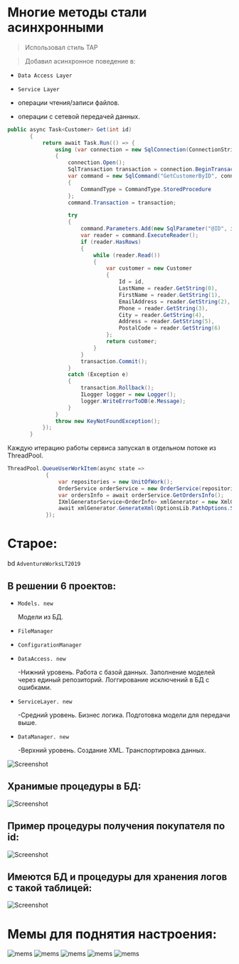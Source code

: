Многие методы стали асинхронными
=========================================================
>Использовал стиль TAP

>Добавил асинхронное поведение в:

 * `Data Access Layer`
 
 * `Service Layer`
 
 * операции чтения/записи файлов.
 
 * операции с сетевой передачей данных.
 
 ```C#
 public async Task<Customer> Get(int id)
        {
            return await Task.Run(() => {
                using (var connection = new SqlConnection(ConnectionString))
                {
                    connection.Open();
                    SqlTransaction transaction = connection.BeginTransaction();
                    var command = new SqlCommand("GetCustomerByID", connection)
                    {
                        CommandType = CommandType.StoredProcedure
                    };
                    command.Transaction = transaction;

                    try
                    {
                        command.Parameters.Add(new SqlParameter("@ID", id));
                        var reader = command.ExecuteReader();
                        if (reader.HasRows)
                        {
                            while (reader.Read())
                            {
                                var customer = new Customer
                                {
                                    Id = id,
                                    LastName = reader.GetString(0),
                                    FirstName = reader.GetString(1),
                                    EmailAddress = reader.GetString(2),
                                    Phone = reader.GetString(3),
                                    City = reader.GetString(4),
                                    Address = reader.GetString(5),
                                    PostalCode = reader.GetString(6)
                                };
                                return customer;
                            }
                        }
                        transaction.Commit();
                    }
                    catch (Exception e)
                    {
                        transaction.Rollback();
                        ILogger logger = new Logger();
                        logger.WriteErrorToDB(e.Message);
                    }
                }
                throw new KeyNotFoundException();
            });
        }
```


Каждую итерацию работы сервиса запускал в отдельном потоке из ThreadPool.
```C#
ThreadPool.QueueUserWorkItem(async state =>
            {
                var repositories = new UnitOfWork();
                OrderService orderService = new OrderService(repositories);
                var ordersInfo = await orderService.GetOrdersInfo();
                IXmlGeneratorService<OrderInfo> xmlGenerator = new XmlGeneratorService<OrderInfo>();
                await xmlGenerator.GenerateXml(OptionsLib.PathOptions.SourceDirectory, ordersInfo);
            });
```



Старое:
==============

bd `AdventureWorksLT2019`

В решении 6 проектов:
--------------------
* `Models. new`

   Модели из БД.

* `FileManager`

* `ConfigurationManager`

* `DataAccess. new`

   -Нижний уровень. Работа с базой данных. Заполнение моделей через единый репозиторий. Логгирование исключений в БД с ошибками.

* `ServiceLayer. new`

   -Средний уровень. Бизнес логика. Подготовка модели для передачи выше.

* `DataManager. new`

   -Верхний уровень. Создание XML. Транспортировка данных.

![Screenshot](Screenshots/Screenshot_4.png)

Хранимые процедуры в БД:
--------------------------

![Screenshot](Screenshots/Screenshot_5.png)

Пример процедуры получения покупателя по id:
-----------------------------------------

![Screenshot](Screenshots/Screenshot_6.png)

Имеются БД и процедуры для хранения логов с такой таблицей:
------------------------------------------------------

![Screenshot](Screenshots/Screenshot_7.png)

Мемы для поднятия настроения:
================================
![mems](https://github.com/AntonNov/Sharp3sem/blob/main/labs%204%265/mems/WII7zwEcHDk.jpg)
![mems](https://github.com/AntonNov/Sharp3sem/blob/main/labs%204%265/mems/ROP2B2m0abI.jpg)
![mems](https://github.com/AntonNov/Sharp3sem/blob/main/labs%204%265/mems/0PNSUkAf3lM.jpg)
![mems](https://github.com/AntonNov/Sharp3sem/blob/main/labs%204%265/mems/QDABxcfuYw8.jpg)
![mems](https://github.com/AntonNov/Sharp3sem/blob/main/labs%204%265/mems/pSvmXNg1qDg.jpg)





